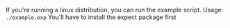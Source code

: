 If you're running a linux distribution, you can run the example script. Usage:
  `./example.exp`
You'll have to install the expect package first